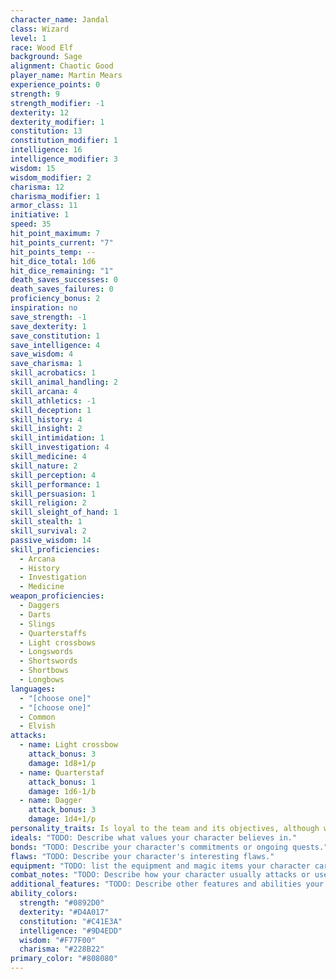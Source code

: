 ```yaml
---
character_name: Jandal
class: Wizard
level: 1
race: Wood Elf
background: Sage
alignment: Chaotic Good
player_name: Martin Mears
experience_points: 0
strength: 9
strength_modifier: -1
dexterity: 12
dexterity_modifier: 1
constitution: 13
constitution_modifier: 1
intelligence: 16
intelligence_modifier: 3
wisdom: 15
wisdom_modifier: 2
charisma: 12
charisma_modifier: 1
armor_class: 11
initiative: 1
speed: 35
hit_point_maximum: 7
hit_points_current: "7"
hit_points_temp: --
hit_dice_total: 1d6
hit_dice_remaining: "1"
death_saves_successes: 0
death_saves_failures: 0
proficiency_bonus: 2
inspiration: no
save_strength: -1
save_dexterity: 1
save_constitution: 1
save_intelligence: 4
save_wisdom: 4
save_charisma: 1
skill_acrobatics: 1
skill_animal_handling: 2
skill_arcana: 4
skill_athletics: -1
skill_deception: 1
skill_history: 4
skill_insight: 2
skill_intimidation: 1
skill_investigation: 4
skill_medicine: 4
skill_nature: 2
skill_perception: 4
skill_performance: 1
skill_persuasion: 1
skill_religion: 2
skill_sleight_of_hand: 1
skill_stealth: 1
skill_survival: 2
passive_wisdom: 14
skill_proficiencies:
  - Arcana
  - History
  - Investigation
  - Medicine
weapon_proficiencies:
  - Daggers
  - Darts
  - Slings
  - Quarterstaffs
  - Light crossbows
  - Longswords
  - Shortswords
  - Shortbows
  - Longbows
languages:
  - "[choose one]"
  - "[choose one]"
  - Common
  - Elvish
attacks:
  - name: Light crossbow
    attack_bonus: 3
    damage: 1d8+1/p
  - name: Quarterstaf
    attack_bonus: 1
    damage: 1d6-1/b
  - name: Dagger
    attack_bonus: 3
    damage: 1d4+1/p
personality_traits: Is loyal to the team and its objectives, although will always be in conflict with lawful charaters. Will attack evil enemies on sight.
ideals: "TODO: Describe what values your character believes in."
bonds: "TODO: Describe your character's commitments or ongoing quests."
flaws: "TODO: Describe your character's interesting flaws."
equipment: "TODO: list the equipment and magic items your character carries"
combat_notes: "TODO: Describe how your character usually attacks or uses spells."
additional_features: "TODO: Describe other features and abilities your character has."
ability_colors:
  strength: "#0892D0"
  dexterity: "#D4A017"
  constitution: "#C41E3A"
  intelligence: "#9D4EDD"
  wisdom: "#F77F00"
  charisma: "#228B22"
primary_color: "#808080"
---
```

 
